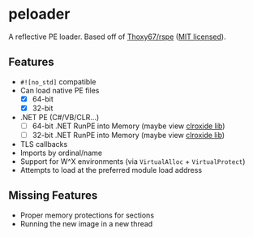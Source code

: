 # peloader

A reflective PE loader. Based off of [Thoxy67/rspe](https://github.com/Thoxy67/rspe) ([MIT licensed](https://github.com/Thoxy67/rspe/blob/main/LICENSE)).

## Features

- `#![no_std]` compatible
- Can load native PE files
    - [x] 64-bit
    - [x] 32-bit
- .NET PE (C#/VB/CLR...)
    - [ ] 64-bit .NET RunPE into Memory (maybe view [clroxide lib](https://github.com/yamakadi/clroxide))
    - [ ] 32-bit .NET RunPE into Memory (maybe view [clroxide lib](https://github.com/yamakadi/clroxide))
- TLS callbacks
- Imports by ordinal/name
- Support for W^X environments (via `VirtualAlloc` + `VirtualProtect`)
- Attempts to load at the preferred module load address

## Missing Features

- Proper memory protections for sections
- Running the new image in a new thread
